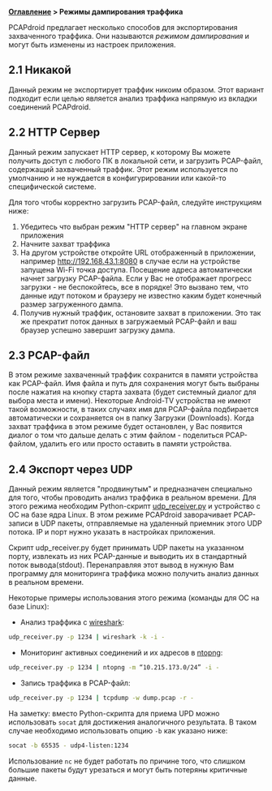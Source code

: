 **[Оглавление](index)	>	Режимы дампирования траффика**

PCAPdroid предлагает несколько способов для экспортирования захваченного траффика. Они называются *режимом дампирования* и могут быть изменены из настроек приложения.

## 2.1 Никакой

Данный режим не экспортирует траффик никоим образом. Этот вариант подходит если целью является анализ траффика напрямую из вкладки соединений PCAPdroid.

## 2.2 HTTP Сервер

Данный режим запускает HTTP сервер, к которому Вы можете получить доступ с любого ПК в локальной сети, и загрузить PCAP-файл, содержащий захваченный траффик. Этот режим используется по умолчанию и не нуждается в конфигурировании или какой-то специфической системе.

Для того чтобы корректно загрузить PCAP-файл, следуйте инструкциям ниже:

1. Убедитесь что выбран режим "HTTP сервер" на главном экране приложения
2. Начните захват траффика
3. На другом устройстве откройте URL отображенный в приложении, например http://192.168.43.1:8080 в случае если на устройстве запущена Wi-Fi точка доступа. Посещение адреса автоматически начнет загрузку PCAP-файла. Если у Вас не отображает прогресс загрузки - не беспокойтесь, все в порядке! Это вызвано тем, что данные идут потоком и браузеру не известно каким будет конечный размер загруженного дампа.
4. Получив нужный траффик, остановите захват в приложении. Это так же прекратит поток данных в загружаемый PCAP-файл и ваш браузер успешно завершит загрузку дампа.

## 2.3 PCAP-файл

В этом режиме захваченный траффик сохранится в памяти устройства как PCAP-файл. Имя файла и путь для сохранения могут быть выбраны после нажатия на кнопку старта захвата (будет системный диалог для выбора места и имени). Некоторые Android-TV устройства не имеют такой возможности, в таких случаях имя для PCAP-файла подбирается автоматически и сохраняется он в папку Загрузки (Downloads).
Когда захват траффика в этом режиме будет остановлен, у Вас появится диалог о том что дальше делать с этим файлом - поделиться PCAP-файлом, удалить его или просто оставить в памяти устройства.

## 2.4 Экспорт через UDP

Данный режим является "продвинутым" и предназначен специально для того, чтобы проводить анализ траффика в реальном времени. Для этого режима необходим Python-скрипт [udp_receiver.py](https://github.com/emanuele-f/PCAPdroid/blob/master/tools/udp_receiver.py) и устройство с ОС на базе ядра Linux. В этом режиме PCAPdroid заворачивает PCAP-записи в UDP пакеты, отправляемые на удаленный приемник этого UDP потока. IP и порт нужно указать в настройках приложения.

Скрипт udp_receiver.py будет принимать UDP пакеты на указанном порту, извлекать из них PCAP-данные и выводить их в стандартный поток вывода(stdout). Перенаправляя этот вывод в нужную Вам программу для мониторинга траффика можно получить анализ данных в реальном времени.

Некоторые примеры использования этого режима (команды для ОС на базе Linux):

- Анализ траффика с [wireshark](https://www.wireshark.org/):

```bash
udp_receiver.py -p 1234 | wireshark -k -i -
```

- Мониторинг активных соединений и их адресов в [ntopng](https://github.com/ntop/ntopng):

```bash
udp_receiver.py -p 1234 | ntopng -m “10.215.173.0/24” -i -
```

- Запись траффика в PCAP-файл:

```bash
udp_receiver.py -p 1234 | tcpdump -w dump.pcap -r -
```

На заметку: вместо Python-скрипта для приема UPD можно использовать `socat` для достижения аналогичного результата. В таком случае необходимо использовать опцию `-b` как указано ниже:

```bash
socat -b 65535 - udp4-listen:1234
```

Использование `nc` не будет работать по причине того, что слишком большие пакеты будут урезаться и могут быть потеряны критичные данные.

